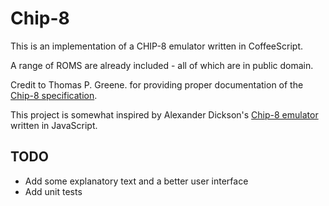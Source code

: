 Chip-8
======

This is an implementation of a CHIP-8 emulator written in CoffeeScript.

A range of ROMS are already included - all of which are in public domain.

Credit to Thomas P. Greene. for providing proper documentation of the [Chip-8
specification](http://devernay.free.fr/hacks/chip8/C8TECH10.HTM).

This project is somewhat inspired by Alexander Dickson's
[Chip-8 emulator](https://github.com/alexanderdickson/Chip-8-Emulator) written
in JavaScript.

## TODO

- Add some explanatory text and a better user interface
- Add unit tests
